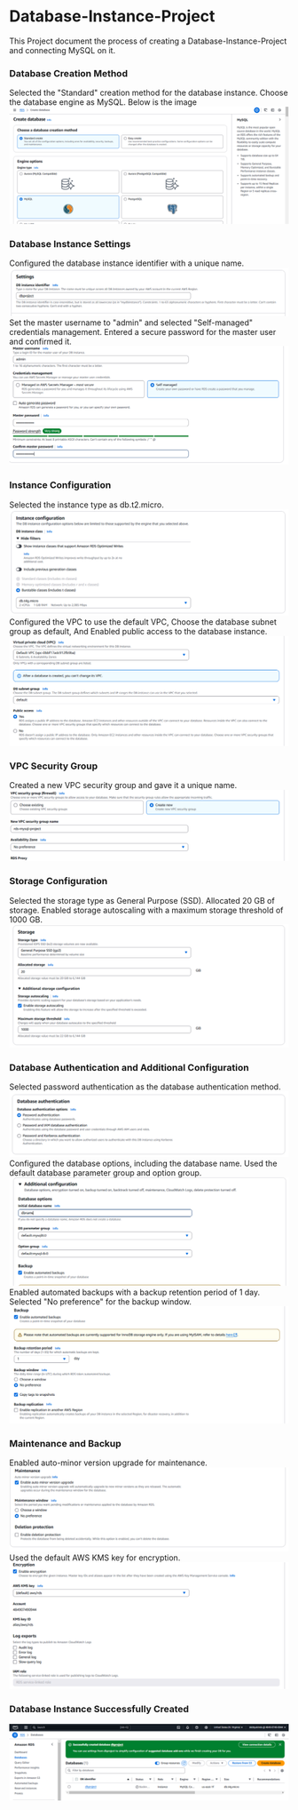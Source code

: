 # Database-Instance-Project
 This Project document the process of creating a Database-Instance-Project and connecting MySQL on it.
### Database Creation Method
Selected the "Standard" creation method for the database instance.
Choose the database engine as MySQL. 
Below is the image
![Database engine](/engine_mysql.PNG)

### Database Instance Settings
Configured the database instance identifier with a unique name.
![Database identifier](/db_identifier.PNG)
Set the master username to "admin" and selected "Self-managed" credentials management.
Entered a secure password for the master user and confirmed it.
![master username](/master_username.PNG)

### Instance Configuration
Selected the instance type as db.t2.micro.
![instance type](/instance_type.PNG)
Configured the VPC to use the default VPC, 
Choose the database subnet group as default, 
And Enabled public access to the database instance.
![VPC](/vpc.PNG)
### VPC Security Group
Created a new VPC security group and gave it a unique name.
![VPC Securitygroup](/vpc_securitygroup.PNG)

### Storage Configuration
Selected the storage type as General Purpose (SSD).
Allocated 20 GB of storage.
Enabled storage autoscaling with a maximum storage threshold of 1000 GB.
![Storage](/storage_type.PNG)

### Database Authentication and Additional Configuration
Selected password authentication as the database authentication method.
![database Authentication](/db_authentication.PNG)
Configured the database options, including the database name.
Used the default database parameter group and option group.
![dbname](/db_name.PNG)
Enabled automated backups with a backup retention period of 1 day.
Selected "No preference" for the backup window.
![db backup](/db_backup.PNG)

### Maintenance and Backup
Enabled auto-minor version upgrade for maintenance.
![maintenance](/maintenance_type.PNG)
Used the default AWS KMS key for encryption.
![encryption](/encryption.PNG)

### Database Instance Successfully Created
![Database-Instance-Project](/db_successful.PNG)

